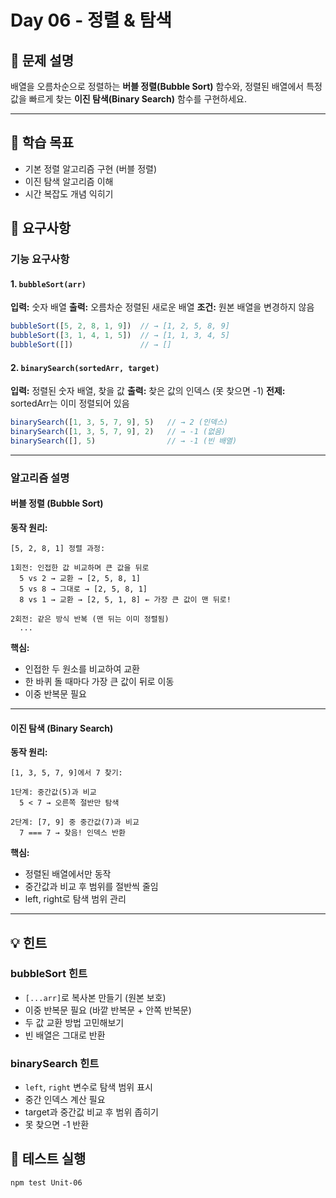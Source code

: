 # Day 06 - 정렬 & 탐색

## 📌 문제 설명

배열을 오름차순으로 정렬하는 **버블 정렬(Bubble Sort)** 함수와, 정렬된 배열에서 특정 값을 빠르게 찾는 **이진 탐색(Binary Search)** 함수를 구현하세요.

---

## 🎯 학습 목표
- 기본 정렬 알고리즘 구현 (버블 정렬)
- 이진 탐색 알고리즘 이해
- 시간 복잡도 개념 익히기

## 📝 요구사항

### 기능 요구사항

#### 1. `bubbleSort(arr)`
**입력:** 숫자 배열
**출력:** 오름차순 정렬된 새로운 배열
**조건:** 원본 배열을 변경하지 않음

```javascript
bubbleSort([5, 2, 8, 1, 9])  // → [1, 2, 5, 8, 9]
bubbleSort([3, 1, 4, 1, 5])  // → [1, 1, 3, 4, 5]
bubbleSort([])               // → []
```

#### 2. `binarySearch(sortedArr, target)`
**입력:** 정렬된 숫자 배열, 찾을 값
**출력:** 찾은 값의 인덱스 (못 찾으면 -1)
**전제:** sortedArr는 이미 정렬되어 있음

```javascript
binarySearch([1, 3, 5, 7, 9], 5)   // → 2 (인덱스)
binarySearch([1, 3, 5, 7, 9], 2)   // → -1 (없음)
binarySearch([], 5)                // → -1 (빈 배열)
```

---

### 알고리즘 설명

#### 버블 정렬 (Bubble Sort)
**동작 원리:**
```
[5, 2, 8, 1] 정렬 과정:

1회전: 인접한 값 비교하며 큰 값을 뒤로
  5 vs 2 → 교환 → [2, 5, 8, 1]
  5 vs 8 → 그대로 → [2, 5, 8, 1]
  8 vs 1 → 교환 → [2, 5, 1, 8] ← 가장 큰 값이 맨 뒤로!

2회전: 같은 방식 반복 (맨 뒤는 이미 정렬됨)
  ...
```

**핵심:**
- 인접한 두 원소를 비교하여 교환
- 한 바퀴 돌 때마다 가장 큰 값이 뒤로 이동
- 이중 반복문 필요

---

#### 이진 탐색 (Binary Search)
**동작 원리:**
```
[1, 3, 5, 7, 9]에서 7 찾기:

1단계: 중간값(5)과 비교
  5 < 7 → 오른쪽 절반만 탐색

2단계: [7, 9] 중 중간값(7)과 비교
  7 === 7 → 찾음! 인덱스 반환
```

**핵심:**
- 정렬된 배열에서만 동작
- 중간값과 비교 후 범위를 절반씩 줄임
- left, right로 탐색 범위 관리

---

## 💡 힌트

### bubbleSort 힌트
- `[...arr]`로 복사본 만들기 (원본 보호)
- 이중 반복문 필요 (바깥 반복문 + 안쪽 반복문)
- 두 값 교환 방법 고민해보기
- 빈 배열은 그대로 반환

### binarySearch 힌트
- `left`, `right` 변수로 탐색 범위 표시
- 중간 인덱스 계산 필요
- target과 중간값 비교 후 범위 좁히기
- 못 찾으면 -1 반환

## 🧪 테스트 실행
```bash
npm test Unit-06
```